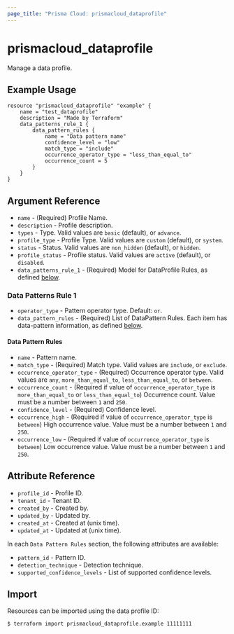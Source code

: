 ```yaml
---
page_title: "Prisma Cloud: prismacloud_dataprofile"
---
```


# prismacloud_dataprofile

Manage a data profile.

## Example Usage

```hcl
resource "prismacloud_dataprofile" "example" {
    name = "test_dataprofile"
    description = "Made by Terraform"
    data_patterns_rule_1 {
        data_pattern_rules {
            name = "Data pattern name"
            confidence_level = "low"
            match_type = "include"
            occurrence_operator_type = "less_than_equal_to"
            occurrence_count = 5
        }
    }
}
```

## Argument Reference

* `name` - (Required) Profile Name.
* `description` - Profile description.
* `types` - Type. Valid values are `basic` (default), or `advance`.
* `profile_type` - Profile Type. Valid values are `custom` (default), or `system`.
* `status` - Status. Valid values are `non_hidden` (default), or `hidden`.
* `profile_status` - Profile status. Valid values are `active` (default), or `disabled`.
* `data_patterns_rule_1` - (Required) Model for DataProfile Rules, as defined [below](#data-patterns-rule-1).

### Data Patterns Rule 1

* `operator_type` - Pattern operator type. Default: `or`.
* `data_pattern_rules` - (Required) List of DataPattern Rules. Each item has data-pattern information, as defined [below](#data-pattern-rules).

#### Data Pattern Rules

* `name` - Pattern name.
* `match_type` - (Required) Match type. Valid values are `include`, or `exclude`.
* `occurrence_operator_type` - (Required) Occurrence operator type. Valid values are `any`, `more_than_equal_to`, `less_than_equal_to`, or `between`.
* `occurrence_count` - (Required if value of `occurrence_operator_type` is `more_than_equal_to` or `less_than_equal_to`) Occurrence count. Value must be a number between `1` and `250`.
* `confidence_level` - (Required) Confidence level.
* `occurrence_high` - (Required if value of `occurrence_operator_type` is `between`) High occurrence value. Value must be a number between `1` and `250`.
* `occurrence_low` - (Required if value of `occurrence_operator_type` is `between`) Low occurrence value. Value must be a number between `1` and `250`.

## Attribute Reference

* `profile_id` - Profile ID.
* `tenant_id` - Tenant ID.
* `created_by` - Created by.
* `updated_by` - Updated by.
* `created_at` - Created at (unix time).
* `updated_at` - Updated at (unix time).

In each `Data Pattern Rules` section, the following attributes are available:

* `pattern_id` - Pattern ID.
* `detection_technique` - Detection technique.
* `supported_confidence_levels` - List of supported confidence levels.

## Import

Resources can be imported using the data profile ID:

```
$ terraform import prismacloud_dataprofile.example 11111111
```
